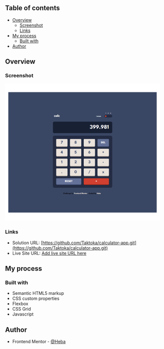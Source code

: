 ## Table of contents

- [Overview](#overview)
  - [Screenshot](#screenshot)
  - [Links](#links)
- [My process](#my-process)
  - [Built with](#built-with)
- [Author](#author)

## Overview

### Screenshot

![](./design/Screenshot-design-desktop.png)

### Links

- Solution URL: [https://github.com/Taktoka/calculator-app.git](https://github.com/Taktoka/calculator-app.git)
- Live Site URL: [Add live site URL here](https://your-live-site-url.com)

## My process

### Built with

- Semantic HTML5 markup
- CSS custom properties
- Flexbox
- CSS Grid
- Javascript

## Author

- Frontend Mentor - [@Heba](https://www.frontendmentor.io/profile/Heba)
